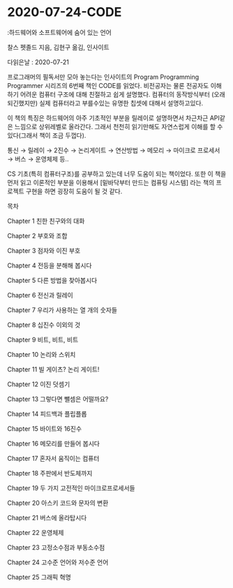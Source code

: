 # 2020-07-24-CODE

:하드웨어와 소프트웨어에 숨어 있는 언어

찰스 펫졸드 지음, 김현구 옮김, 인사이트

다읽은날 : 2020-07-21

프로그래머의 필독서만 모아 놓는다는 인사이트의 Program Programming Programmer 시리즈의 6번째 책인 CODE를 읽었다. 비전공자는 물론 전공자도 이해하기 어려운 컴퓨터 구조에 대해 친절하고 쉽게 설명했다. 컴퓨터의 동작방식부터 (오래되긴했지만) 실제 컴퓨터라고 부를수있는 유명한 칩셋에 대해서 설명하고있다.

이 책의 특징은 하드웨어의 아주 기초적인 부분을 릴레이로 설명하면서 차근차근 API같은 느낌으로 상위레벨로 올라간다. 그래서 천천히 읽기만해도 자연스럽게 이해를 할 수 있다(그래서 책이 조금 두껍다).

통신 → 릴레이 → 2진수 → 논리게이트 → 연산방법 → 메모리 → 마이크로 프로세서 → 버스 → 운영체제 등..

CS 기초(특히 컴퓨터구조)를 공부하고 있는데 너무 도움이 되는 책이었다. 또한 이 책을 먼저 읽고 이론적인 부분을 이용해서 [밑바닥부터 만드는 컴퓨팅 시스템] 라는 책의 프로젝트 구현을 하면 굉장히 도움이 될 것 같다. 

목차

Chapter 1 친한 친구와의 대화

Chapter 2 부호와 조합

Chapter 3 점자와 이진 부호

Chapter 4 전등을 분해해 봅시다

Chapter 5 다른 방법을 찾아봅시다

Chapter 6 전신과 릴레이

Chapter 7 우리가 사용하는 열 개의 숫자들

Chapter 8 십진수 이외의 것

Chapter 9 비트, 비트, 비트

Chapter 10 논리와 스위치

Chapter 11 빌 게이츠? 논리 게이트!

Chapter 12 이진 덧셈기

Chapter 13 그렇다면 뺄셈은 어떨까요?

Chapter 14 피드백과 플립플롭

Chapter 15 바이트와 16진수

Chapter 16 메모리를 만들어 봅시다

Chapter 17 혼자서 움직이는 컴퓨터

Chapter 18 주판에서 반도체까지

Chapter 19 두 가지 고전적인 마이크로프로세서들

Chapter 20 아스키 코드와 문자의 변환

Chapter 21 버스에 올라탑시다

Chapter 22 운영체제

Chapter 23 고정소수점과 부동소수점

Chapter 24 고수준 언어와 저수준 언어

Chapter 25 그래픽 혁명